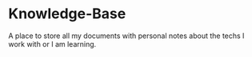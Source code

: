 # Knowledge-Base

A place to store all my documents with personal notes about the techs I work with or I am learning.
